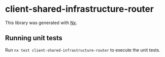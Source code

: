 # client-shared-infrastructure-router

This library was generated with [Nx](https://nx.dev).

## Running unit tests

Run `nx test client-shared-infrastructure-router` to execute the unit tests.
